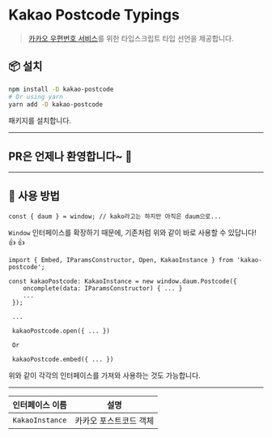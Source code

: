 # Kakao Postcode Typings

> [카카오 우편번호 서비스](https://postcode.map.daum.net/guide)를 위한 타입스크립트 타입 선언을 제공합니다.

## 📦 설치

```bash
npm install -D kakao-postcode
# Or using yarn
yarn add -D kakao-postcode
```

패키지를 설치합니다.

---

## PR은 언제나 환영합니다~ 🙌

---

## 🚀 사용 방법

```tsx
const { daum } = window; // kako라고는 하지만 아직은 daum으로...
```

`Window` 인터페이스를 확장하기 때문에, 기존처럼 위와 같이 바로 사용할 수 있답니다! 👍 👍

```tsx
import { Embed, IParamsConstructor, Open, KakaoInstance } from 'kakao-postcode';

const kakaoPostcode: KakaoInstance = new window.daum.Postcode({
    oncomplete(data: IParamsConstructor) { ... }
    ...
 });

 ...

 kakaoPostcode.open({ ... })

 Or

 kakaoPostcode.embed({ ... })
```

위와 같이 각각의 인터페이스를 가져와 사용하는 것도 가능합니다.

---

| 인터페이스 이름 |          설명          |
| :-------------: | :--------------------: |
| `KakaoInstance` | 카카오 포스트코드 객체 |
